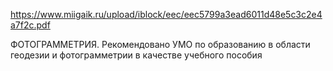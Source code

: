https://www.miigaik.ru/upload/iblock/eec/eec5799a3ead6011d48e5c3c2e4a7f2c.pdf

ФОТОГРАММЕТРИЯ. Рекомендовано УМО по образованию в области геодезии и фотограмметрии в качестве учебного пособия
